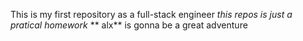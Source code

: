 This is my first repository as a full-stack engineer *this repos is just a pratical homework*
** alx** is gonna be a great adventure
